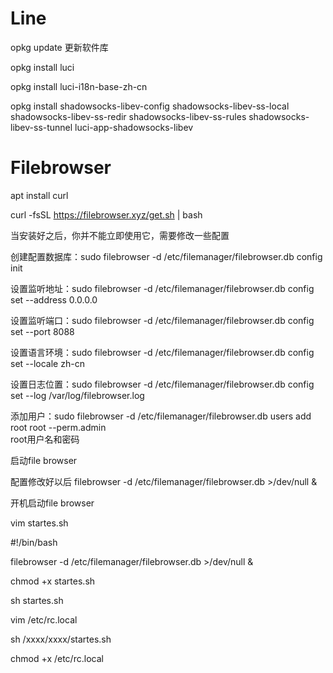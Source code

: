 # Line


opkg update 更新软件库

opkg install luci

opkg install luci-i18n-base-zh-cn



opkg install shadowsocks-libev-config shadowsocks-libev-ss-local shadowsocks-libev-ss-redir shadowsocks-libev-ss-rules shadowsocks-libev-ss-tunnel luci-app-shadowsocks-libev




# Filebrowser


apt install curl

curl -fsSL https://filebrowser.xyz/get.sh | bash

当安装好之后，你并不能立即使用它，需要修改一些配置

创建配置数据库：sudo filebrowser -d /etc/filemanager/filebrowser.db config init

设置监听地址：sudo filebrowser -d /etc/filemanager/filebrowser.db config set --address 0.0.0.0 

设置监听端口：sudo filebrowser -d /etc/filemanager/filebrowser.db config set --port 8088 

设置语言环境：sudo filebrowser -d /etc/filemanager/filebrowser.db config set --locale zh-cn 

设置日志位置：sudo filebrowser -d /etc/filemanager/filebrowser.db config set --log /var/log/filebrowser.log

添加用户：sudo filebrowser -d /etc/filemanager/filebrowser.db users add root root --perm.admin      
root用户名和密码

启动file browser

配置修改好以后 filebrowser -d /etc/filemanager/filebrowser.db >/dev/null &

开机启动file browser

vim startes.sh
 
#!/bin/bash

filebrowser -d /etc/filemanager/filebrowser.db >/dev/null &

chmod +x startes.sh

sh startes.sh


vim /etc/rc.local

sh /xxxx/xxxx/startes.sh
 
chmod +x /etc/rc.local
 
